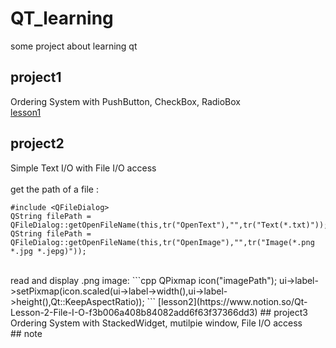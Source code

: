 # QT_learning
some project about learning qt

## project1
Ordering System with PushButton, CheckBox, RadioBox <br>
[lesson1](https://www.notion.so/Qt-Lesson-1-HelloWorld-06030c9831854e3489f8d89e70b03615)
## project2
Simple Text I/O with File I/O access <br>
<br>
get the path of a file :
```
#include <QFileDialog>
QString filePath = QFileDialog::getOpenFileName(this,tr("OpenText"),"",tr("Text(*.txt)"));
QString filePath = QFileDialog::getOpenFileName(this,tr("OpenImage"),"",tr("Image(*.png *.jpg *.jepg)"));
```
<br>
read and display .png image:
```cpp
QPixmap icon("imagePath");
ui->label->setPixmap(icon.scaled(ui->label->width(),ui->label->height(),Qt::KeepAspectRatio));
```
[lesson2](https://www.notion.so/Qt-Lesson-2-File-I-O-f3b006a408b84082add6f63f37366dd3)
## project3
Ordering System with StackedWidget, mutilpie window, File I/O access<br>
## note
